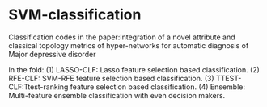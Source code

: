 # SVM-classification
Classification codes in the paper:Integration of a novel attribute and classical topology metrics of hyper-networks for automatic diagnosis of Major depressive disorder


In the fold:
(1) LASSO-CLF: Lasso feature selection based classification.
(2) RFE-CLF: SVM-RFE feature selection based classification.
(3) TTEST-CLF:Ttest-ranking feature selection based classification.
(4) Ensemble: Multi-feature ensemble classification with even decision makers.
